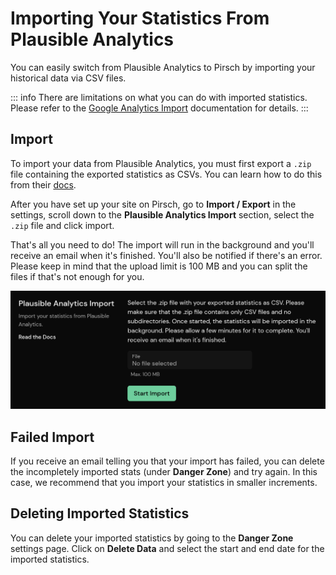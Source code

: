 # Importing Your Statistics From Plausible Analytics

You can easily switch from Plausible Analytics to Pirsch by importing your historical data via CSV files.

::: info
There are limitations on what you can do with imported statistics. Please refer to the [Google Analytics Import](/get-started/ga-import) documentation for details.
:::

## Import

To import your data from Plausible Analytics, you must first export a `.zip` file containing the exported statistics as CSVs. You can learn how to do this from their [docs](https://plausible.io/docs/export-stats#export-all-stats-to-date).

After you have set up your site on Pirsch, go to **Import / Export** in the settings, scroll down to the **Plausible Analytics Import** section, select the `.zip` file and click import.

That's all you need to do! The import will run in the background and you'll receive an email when it's finished. You'll also be notified if there's an error. Please keep in mind that the upload limit is 100 MB and you can split the files if that's not enough for you.

![Plausible Import](../static/get-started/plausible-import.png)

## Failed Import

If you receive an email telling you that your import has failed, you can delete the incompletely imported stats (under **Danger Zone**) and try again. In this case, we recommend that you import your statistics in smaller increments.

## Deleting Imported Statistics

You can delete your imported statistics by going to the **Danger Zone** settings page. Click on **Delete Data** and select the start and end date for the imported statistics.
